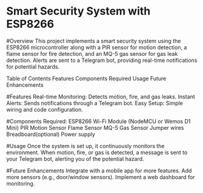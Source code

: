 <h1>Smart Security System with ESP8266</h1>
#Overview
This project implements a smart security system using the ESP8266 microcontroller along with a PIR sensor for motion detection, a flame sensor for fire detection, and an MQ-5 gas sensor for gas leak detection. Alerts are sent to a Telegram bot, providing real-time notifications for potential hazards.

Table of Contents
Features
Components Required
Usage
Future Enhancements

#Features
Real-time Monitoring: Detects motion, fire, and gas leaks.
Instant Alerts: Sends notifications through a Telegram bot.
Easy Setup: Simple wiring and code configuration.

#Components Required:
ESP8266 Wi-Fi Module (NodeMCU or Wemos D1 Mini)
PIR Motion Sensor
Flame Sensor
MQ-5 Gas Sensor
Jumper wires
Breadboard(optional)
Power supply

#Usage
Once the system is set up, it continuously monitors the environment. When motion, fire, or gas is detected, a message is sent to your Telegram bot, alerting you of the potential hazard.

#Future Enhancements
Integrate with a mobile app for more features.
Add more sensors (e.g., door/window sensors).
Implement a web dashboard for monitoring.
